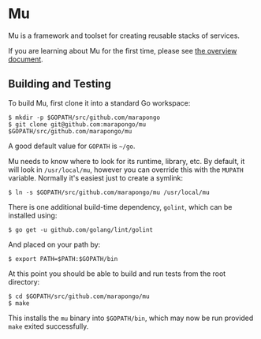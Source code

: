 # Mu

Mu is a framework and toolset for creating reusable stacks of services.

If you are learning about Mu for the first time, please see [the overview document](docs/overview.md).

## Building and Testing

To build Mu, first clone it into a standard Go workspace:

    $ mkdir -p $GOPATH/src/github.com/marapongo
    $ git clone git@github.com:marapongo/mu $GOPATH/src/github.com/marapongo/mu

A good default value for `GOPATH` is `~/go`.

Mu needs to know where to look for its runtime, library, etc.  By default, it will look in `/usr/local/mu`, however you
can override this with the `MUPATH` variable.  Normally it's easiest just to create a symlink:

    $ ln -s $GOPATH/src/github.com/marapongo/mu /usr/local/mu

There is one additional build-time dependency, `golint`, which can be installed using:

    $ go get -u github.com/golang/lint/golint

And placed on your path by:

    $ export PATH=$PATH:$GOPATH/bin

At this point you should be able to build and run tests from the root directory:

    $ cd $GOPATH/src/github.com/marapongo/mu
    $ make

This installs the `mu` binary into `$GOPATH/bin`, which may now be run provided `make` exited successfully.

